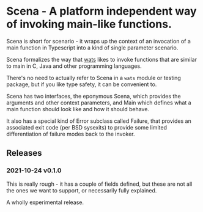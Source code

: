 # Scena - A platform independent way of invoking main-like functions.

Scena is short for scenario - it wraps up the context of an invocation
of a main function in Typescript into a kind of single parameter scenario.

Scena formalizes the way that [wats](https://github.com/planloft/wats)
likes to invoke functions that are similar to main in C, Java and
other programming languages.

There's no need to actually refer to Scena in a `wats` module or
testing package, but if you like type safety, it can be convenient to.

Scena has two interfaces, the eponymous Scena, which provides the
arguments and other context parameters, and Main which defines what
a main function should look like and how it should behave.

It also has a special kind of Error subclass called Failure, that
provides an associated exit code (per BSD sysexits) to provide
some limited differentiation of failure modes back to the invoker.

## Releases

### 2021-10-24 v0.1.0

This is really rough - it has a couple of fields defined, but these
are not all the ones we want to support, or necessarily fully explained.

A wholly experimental release.
